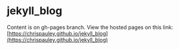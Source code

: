 # jekyll_blog

Content is on gh-pages branch.
View the hosted pages on this link:
[https://chrispauley.github.io/jekyll_blog](https://chrispauley.github.io/jekyll_blog)
